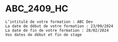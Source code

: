 # ABC_2409_HC

    L’intitulé de votre formation : ABC Dev
    La date de début de votre formation : 23/09/2024
    La date de fin de votre formation : 28/02/2024
    Vos dates de début et fin de stage 
